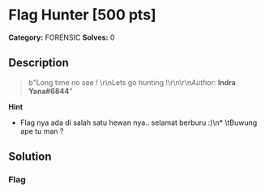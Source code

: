 # Flag Hunter [500 pts]

**Category:** FORENSIC
**Solves:** 0

## Description
>b"Long time no see ! \r\nLets go hunting !\r\n\r\n*Author:* **Indra Yana#6844**"

**Hint**
* Flag nya ada di salah satu hewan nya.. selamat berburu :)\n* \tBuwung ape tu man ?

## Solution

### Flag

